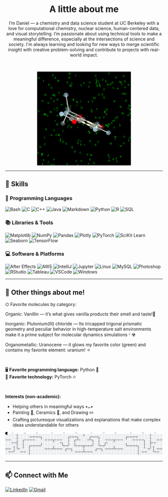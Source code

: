 <h1 align="center">A little about me</h1>

<p align="center">
I’m Daniel — a chemistry and data science student at UC Berkeley with a love for computational chemistry, nuclear science, human-centered data, and visual storytelling. I’m passionate about using technical tools to make a meaningful difference, especially at the intersections of science and society. I'm always learning and looking for new ways to merge scientific insight with creative problem-solving and contribute to projects with real-world impact.
</p>

<br/>

<!-- Rotating Vanillin GIF -->
<p align="center">
  <img src="assets/GIFs/rotating_vanillin_with_computational_chemistry_background.gif" width="300" alt="Rotating vanillin with matrix-style computational chemistry background"/>
</p>

---

## 🔧 Skills

### 🐹 Programming Languages
![Bash](https://img.shields.io/badge/Bash-4EAA25?logo=gnubash&logoColor=white&style=for-the-badge)
![C](https://img.shields.io/badge/C-A8B9CC?logo=c&logoColor=white&style=for-the-badge)
![C++](https://img.shields.io/badge/C++-00599C?logo=cplusplus&logoColor=white&style=for-the-badge)
![Java](https://img.shields.io/badge/Java-F8981D?logo=java&logoColor=white&style=for-the-badge)
![Markdown](https://img.shields.io/badge/Markdown-000000?logo=markdown&logoColor=white&style=for-the-badge)
![Python](https://img.shields.io/badge/Python-3776AB?logo=python&logoColor=white&style=for-the-badge)
![R](https://img.shields.io/badge/R-276DC3?logo=r&logoColor=white&style=for-the-badge)
![SQL](https://img.shields.io/badge/SQL-003B57?logo=sqlite&logoColor=white&style=for-the-badge)

### 📚 Libraries & Tools
![Matplotlib](https://img.shields.io/badge/Matplotlib-11557C?logo=plotly&logoColor=white&style=for-the-badge)
![NumPy](https://img.shields.io/badge/NumPy-013243?logo=numpy&logoColor=white&style=for-the-badge)
![Pandas](https://img.shields.io/badge/Pandas-150458?logo=pandas&logoColor=white&style=for-the-badge)
![Plotly](https://img.shields.io/badge/Plotly-3F4F75?logo=plotly&logoColor=white&style=for-the-badge)
![PyTorch](https://img.shields.io/badge/PyTorch-EE4C2C?logo=pytorch&logoColor=white&style=for-the-badge)
![SciKit Learn](https://img.shields.io/badge/Scikit--learn-F7931E?logo=scikit-learn&logoColor=white&style=for-the-badge)
![Seaborn](https://img.shields.io/badge/Seaborn-2D3F73?style=for-the-badge)
![TensorFlow](https://img.shields.io/badge/TensorFlow-FF6F00?logo=tensorflow&logoColor=white&style=for-the-badge)

### 💻 Software & Platforms
![After Effects](https://img.shields.io/badge/After%20Effects-9999FF?logo=adobeaftereffects&logoColor=white&style=for-the-badge)
![AWS](https://img.shields.io/badge/AWS-FF9900?logo=amazonaws&logoColor=white&style=for-the-badge)
![IntelliJ](https://img.shields.io/badge/IntelliJ-000000?logo=intellijidea&logoColor=white&style=for-the-badge)
![Jupyter](https://img.shields.io/badge/Jupyter-F37626?logo=jupyter&logoColor=white&style=for-the-badge)
![Linux](https://img.shields.io/badge/Linux-FCC624?logo=linux&logoColor=black&style=for-the-badge)
![MySQL](https://img.shields.io/badge/MySQL-4479A1?logo=mysql&logoColor=white&style=for-the-badge)
![Photoshop](https://img.shields.io/badge/Photoshop-31A8FF?logo=adobephotoshop&logoColor=white&style=for-the-badge)
![RStudio](https://img.shields.io/badge/RStudio-75AADB?logo=rstudio&logoColor=white&style=for-the-badge)
![Tableau](https://img.shields.io/badge/Tableau-E97627?logo=tableau&logoColor=white&style=for-the-badge)
![VSCode](https://img.shields.io/badge/VSCode-007ACC?logo=visualstudiocode&logoColor=white&style=for-the-badge)
![Windows](https://img.shields.io/badge/Windows-0078D6?logo=windows&logoColor=white&style=for-the-badge)

---

## 🌱 Other things about me!
⌬ Favorite molecules by category:

Organic: Vanillin — it’s what gives vanilla products their smell and taste!🍦

Inorganic: Plutonium(III) chloride — Its tricapped trigonal prismatic geometry and peculiar behavior in high-temperature salt environments make it a prime subject for molecular dynamics simulations ᵕ̈ ☢

Organometallic: Uranocene — it glows my favorite color (green) and contains my favorite element: uranium! ⚛

<br/>

🖥️ **Favorite programming language:** Python 🐍  
🧠 **Favorite technology:** PyTorch 🔥  

<br/>

**Interests (non-academic):**  
- Helping others in meaningful ways •ᴗ•
- Painting 🎨, Ceramics 🏺, and Drawing ✏️
- Crafting picturesque visualizations and explanations that make complex ideas understandable for others



<!-- PizzaTime GitHub contribution graph -->
<p align="center">
  <picture>
    <source media="(prefers-color-scheme: dark)" srcset="https://raw.githubusercontent.com/DChristensen12/DChristensen12/output/pacman-contribution-graph-dark.svg">
    <source media="(prefers-color-scheme: light)" srcset="https://raw.githubusercontent.com/DChristensen12/DChristensen12/output/pacman-contribution-graph.svg">
    <img alt="pizza contribution graph" src="https://raw.githubusercontent.com/DChristensen12/DChristensen12/output/pacman-contribution-graph.svg">
  </picture>
</p>

---

## 📫 Connect with Me

[![LinkedIn](https://img.shields.io/badge/LinkedIn-0A66C2?logo=linkedin&logoColor=white&style=for-the-badge)](https://www.linkedin.com/in/daniel-christensen-1387b3251)
[![Gmail](https://img.shields.io/badge/Gmail-D14836?logo=gmail&logoColor=white&style=for-the-badge)](mailto:dan8moneyhotmail@berkeley.edu)
